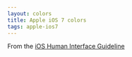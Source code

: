 ```yaml
---
layout: colors
title: Apple iOS 7 colors
tags: apple-ios7
---
```


From the [iOS Human Interface Guideline](https://developer.apple.com/library/ios/documentation/userexperience/conceptual/mobilehig/ColorImagesText.html)
